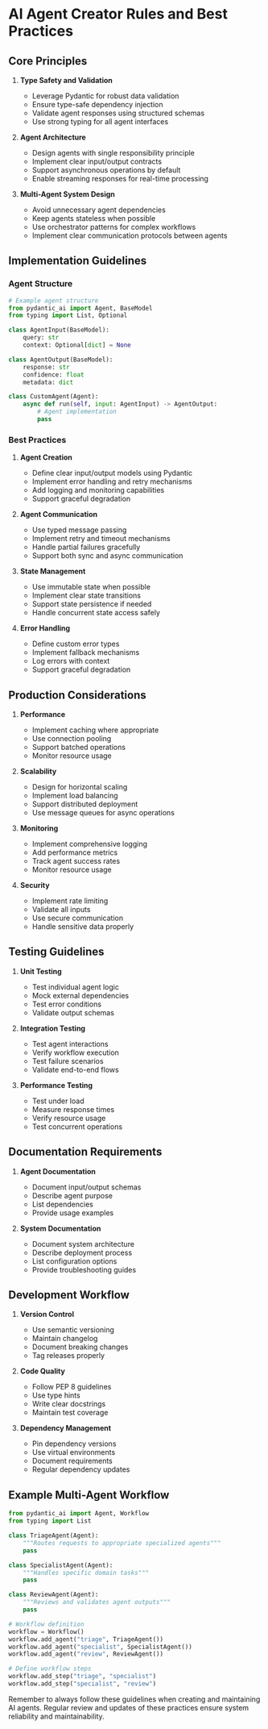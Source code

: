 # AI Agent Creator Rules and Best Practices

## Core Principles

1. **Type Safety and Validation**
   - Leverage Pydantic for robust data validation
   - Ensure type-safe dependency injection
   - Validate agent responses using structured schemas
   - Use strong typing for all agent interfaces

2. **Agent Architecture**
   - Design agents with single responsibility principle
   - Implement clear input/output contracts
   - Support asynchronous operations by default
   - Enable streaming responses for real-time processing

3. **Multi-Agent System Design**
   - Avoid unnecessary agent dependencies
   - Keep agents stateless when possible
   - Use orchestrator patterns for complex workflows
   - Implement clear communication protocols between agents

## Implementation Guidelines

### Agent Structure
```python
# Example agent structure
from pydantic_ai import Agent, BaseModel
from typing import List, Optional

class AgentInput(BaseModel):
    query: str
    context: Optional[dict] = None

class AgentOutput(BaseModel):
    response: str
    confidence: float
    metadata: dict

class CustomAgent(Agent):
    async def run(self, input: AgentInput) -> AgentOutput:
        # Agent implementation
        pass
```

### Best Practices

1. **Agent Creation**
   - Define clear input/output models using Pydantic
   - Implement error handling and retry mechanisms
   - Add logging and monitoring capabilities
   - Support graceful degradation

2. **Agent Communication**
   - Use typed message passing
   - Implement retry and timeout mechanisms
   - Handle partial failures gracefully
   - Support both sync and async communication

3. **State Management**
   - Use immutable state when possible
   - Implement clear state transitions
   - Support state persistence if needed
   - Handle concurrent state access safely

4. **Error Handling**
   - Define custom error types
   - Implement fallback mechanisms
   - Log errors with context
   - Support graceful degradation

## Production Considerations

1. **Performance**
   - Implement caching where appropriate
   - Use connection pooling
   - Support batched operations
   - Monitor resource usage

2. **Scalability**
   - Design for horizontal scaling
   - Implement load balancing
   - Support distributed deployment
   - Use message queues for async operations

3. **Monitoring**
   - Implement comprehensive logging
   - Add performance metrics
   - Track agent success rates
   - Monitor resource usage

4. **Security**
   - Implement rate limiting
   - Validate all inputs
   - Use secure communication
   - Handle sensitive data properly

## Testing Guidelines

1. **Unit Testing**
   - Test individual agent logic
   - Mock external dependencies
   - Test error conditions
   - Validate output schemas

2. **Integration Testing**
   - Test agent interactions
   - Verify workflow execution
   - Test failure scenarios
   - Validate end-to-end flows

3. **Performance Testing**
   - Test under load
   - Measure response times
   - Verify resource usage
   - Test concurrent operations

## Documentation Requirements

1. **Agent Documentation**
   - Document input/output schemas
   - Describe agent purpose
   - List dependencies
   - Provide usage examples

2. **System Documentation**
   - Document system architecture
   - Describe deployment process
   - List configuration options
   - Provide troubleshooting guides

## Development Workflow

1. **Version Control**
   - Use semantic versioning
   - Maintain changelog
   - Document breaking changes
   - Tag releases properly

2. **Code Quality**
   - Follow PEP 8 guidelines
   - Use type hints
   - Write clear docstrings
   - Maintain test coverage

3. **Dependency Management**
   - Pin dependency versions
   - Use virtual environments
   - Document requirements
   - Regular dependency updates

## Example Multi-Agent Workflow

```python
from pydantic_ai import Agent, Workflow
from typing import List

class TriageAgent(Agent):
    """Routes requests to appropriate specialized agents"""
    pass

class SpecialistAgent(Agent):
    """Handles specific domain tasks"""
    pass

class ReviewAgent(Agent):
    """Reviews and validates agent outputs"""
    pass

# Workflow definition
workflow = Workflow()
workflow.add_agent("triage", TriageAgent())
workflow.add_agent("specialist", SpecialistAgent())
workflow.add_agent("review", ReviewAgent())

# Define workflow steps
workflow.add_step("triage", "specialist")
workflow.add_step("specialist", "review")
```

Remember to always follow these guidelines when creating and maintaining AI agents. Regular review and updates of these practices ensure system reliability and maintainability. 